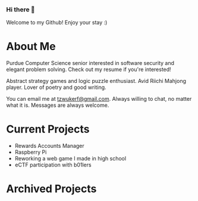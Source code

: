 ### Hi there 👋

Welcome to my Github! Enjoy your stay :)

# About Me
Purdue Computer Science senior interested in software security and elegant problem solving. Check out my resume if you're interested!

Abstract strategy games and logic puzzle enthusiast. Avid Riichi Mahjong player. Lover of poetry and good writing.

You can email me at tzwukerf@gmail.com. Always willing to chat, no matter what it is. Messages are always welcome.

# Current Projects

- Rewards Accounts Manager
- Raspberry Pi
- Reworking a web game I made in high school
- eCTF participation with b01lers

# Archived Projects

<!--
**tzwukerf/tzwukerf** is a ✨ _special_ ✨ repository because its `README.md` (this file) appears on your GitHub profile.

Here are some ideas to get you started:

- 🔭 I’m currently working on ...
- 🌱 I’m currently learning ...
- 👯 I’m looking to collaborate on ...
- 🤔 I’m looking for help with ...
- 💬 Ask me about ...
- 📫 How to reach me: ...
- 😄 Pronouns: ...
- ⚡ Fun fact: ...
-->
